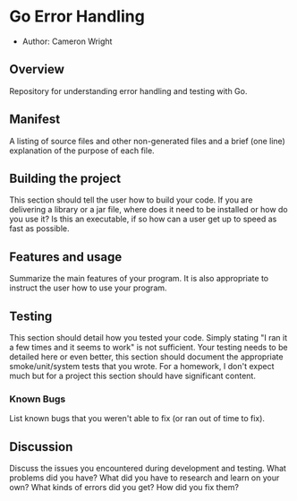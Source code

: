 # Go Error Handling

* Author: Cameron Wright

## Overview

Repository for understanding error handling and testing with Go.

## Manifest

A listing of source files and other non-generated files and a brief (one line)
explanation of the purpose of each file.

## Building the project

This section should tell the user how to build your code.  If you are delivering a library or
a jar file, where does it need to be installed or how do you use it? Is this an executable,
if so how can a user get up to speed as fast as possible.

## Features and usage

Summarize the main features of your program. It is also appropriate to instruct the user how
to use your program.

## Testing

This section should detail how you tested your code. Simply stating "I ran it a few times and
it seems to work" is not sufficient. Your testing needs to be detailed here or even better,
this section should document the appropriate smoke/unit/system tests that you wrote. For a
homework, I don't expect much but for a project this section should have significant content.

### Known Bugs

List known bugs that you weren't able to fix (or ran out of time to fix).

## Discussion

Discuss the issues you encountered during development and testing. What problems did you have? What
did you have to research and learn on your own? What kinds of errors did you get? How did you
fix them?
